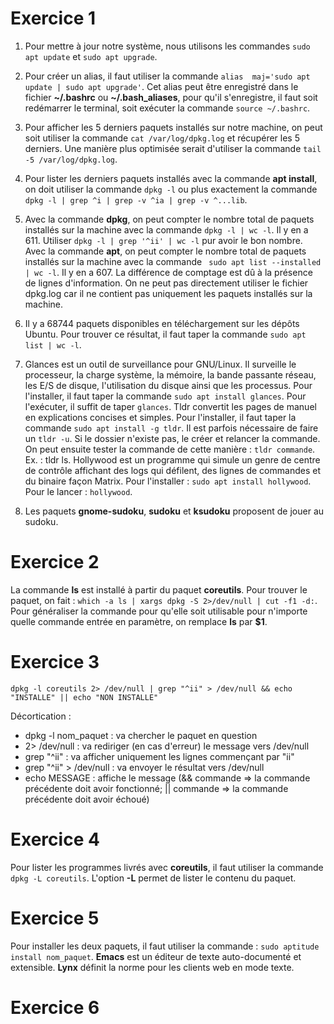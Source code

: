 # Exercice 1

1. Pour mettre à jour notre système, nous utilisons les commandes ```sudo apt update``` et ```sudo apt upgrade```.

2. Pour créer un alias, il faut utiliser la commande ```alias  maj='sudo apt update | sudo apt upgrade'```. Cet alias peut être enregistré dans le fichier **~/.bashrc** ou **~/.bash_aliases**, pour qu'il s'enregistre, il faut soit redémarrer le terminal, soit exécuter la commande ```source ~/.bashrc```.

3. Pour afficher les 5 derniers paquets installés sur notre machine, on peut soit utiliser la commande ```cat /var/log/dpkg.log``` et récupérer les 5 derniers. Une manière plus optimisée serait d'utiliser la commande `tail -5 /var/log/dpkg.log`.

4. Pour lister les derniers paquets installés avec la commande **apt install**, on doit utiliser la commande `dpkg -l` ou plus exactement la commande `dpkg -l | grep ^i | grep -v ^ia | grep -v ^...lib`.

5. Avec la commande **dpkg**, on peut compter le nombre total de paquets installés sur la machine avec la commande `dpkg -l | wc -l`. Il y en a 611. Utiliser `dpkg -l | grep '^ii' | wc -l` pur avoir le bon nombre.
Avec la commande **apt**, on peut compter le nombre total de paquets installés sur la machine avec la commande `
sudo apt list --installed | wc -l`. Il y en a 607.
La différence de comptage est dû à la présence de lignes d'information.
On ne peut pas directement utiliser le fichier dpkg.log car il ne contient pas uniquement les paquets installés sur la machine.

6. Il y a 68744 paquets disponibles en téléchargement sur les dépôts Ubuntu. Pour trouver ce résultat, il faut taper la commande `sudo apt list | wc -l`.

7. Glances est un outil de surveillance pour GNU/Linux. Il surveille le processeur, la charge système, la mémoire, la bande passante réseau, les E/S de disque, l'utilisation du disque ainsi que les processus. Pour l'installer, il faut taper la commande `sudo apt install glances`. Pour l'exécuter, il suffit de taper `glances`.
Tldr convertit les pages de manuel en explications concises et simples. Pour l'installer, il faut taper la commande `sudo apt install -g tldr`. Il est parfois nécessaire de faire un `tldr -u`. Si le dossier n'existe pas, le créer et relancer la commande. On peut ensuite tester la commande de cette manière : `tldr commande`. Ex. : tldr ls.
Hollywood est un programme qui simule un genre de centre de contrôle affichant des logs qui défilent, des lignes de commandes et du binaire façon Matrix. Pour l'installer : `sudo apt install hollywood`. Pour le lancer : `hollywood`.

8. Les paquets **gnome-sudoku**, **sudoku** et **ksudoku** proposent de jouer au sudoku.

# Exercice 2

La commande **ls** est installé à partir du paquet **coreutils**. Pour trouver le paquet, on fait :
`which -a ls | xargs dpkg -S 2>/dev/null | cut -f1 -d:`.
Pour généraliser la commande pour qu'elle soit utilisable pour n'importe quelle commande entrée en paramètre, on remplace **ls** par **$1**.

# Exercice 3

`dpkg -l coreutils 2> /dev/null | grep "^ii" > /dev/null && echo "INSTALLE" || echo "NON INSTALLE"`

Décortication :
* dpkg -l nom_paquet : va chercher le paquet en question
* 2> /dev/null : va rediriger (en cas d'erreur) le message vers /dev/null
* grep "^ii" : va afficher uniquement les lignes commençant par "ii"
* grep "^ii" > /dev/null : va envoyer le résultat vers /dev/null
* echo MESSAGE : affiche le message (&& commande => la commande précédente doit avoir fonctionné; || commande => la commande précédente doit avoir échoué)

# Exercice 4

Pour lister les programmes livrés avec **coreutils**, il faut utiliser la commande `dpkg -L coreutils`. L'option **-L** permet de lister le contenu du paquet.

# Exercice 5

Pour installer les deux paquets, il faut utiliser la commande : `sudo aptitude install nom_paquet`.
**Emacs** est un éditeur de texte auto-documenté et extensible.
**Lynx** définit la norme pour les clients web en mode texte.

# Exercice 6

